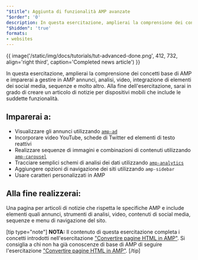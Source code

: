 ```yaml
---
"$title": Aggiunta di funzionalità AMP avanzate
"$order": '0'
description: In questa esercitazione, amplierai la comprensione dei concetti base di AMP e imparerai a gestire in AMP annunci, analisi, video, integrazione di elementi dei social media, sequenze e molto altro.
"$hidden": 'true'
formats:
- websites
---
```


{{ image('/static/img/docs/tutorials/tut-advanced-done.png', 412, 732, align='right third', caption='Completed news article') }}

In questa esercitazione, amplierai la comprensione dei concetti base di AMP e imparerai a gestire in AMP annunci, analisi, video, integrazione di elementi dei social media, sequenze e molto altro. Alla fine dell'esercitazione, sarai in grado di creare un articolo di notizie per dispositivi mobili che include le suddette funzionalità.

## Imparerai a:

- Visualizzare gli annunci utilizzando [`amp-ad`](../../../../documentation/components/reference/amp-ad.md)
- Incorporare video YouTube, schede di Twitter ed elementi di testo reattivi
- Realizzare sequenze di immagini e combinazioni di contenuti utilizzando [`amp-carousel`](../../../../documentation/components/reference/amp-carousel.md)
- Tracciare semplici schemi di analisi dei dati utilizzando [`amp-analytics`](../../../../documentation/components/reference/amp-analytics.md)
- Aggiungere opzioni di navigazione dei siti utilizzando <a><code>amp-sidebar</code></a>
- Usare caratteri personalizzati in AMP

## Alla fine realizzerai:

Una pagina per articoli di notizie che rispetta le specifiche AMP e include elementi quali annunci, strumenti di analisi, video, contenuti di social media, sequenze e menu di navigazione del sito.

[tip type="note"] **NOTA:** Il contenuto di questa esercitazione completa i concetti introdotti nell'esercitazione ["Convertire pagine HTML in AMP"](../../../../documentation/guides-and-tutorials/start/converting/index.md). Si consiglia a chi non ha già conoscenze di base di AMP di seguire l'esercitazione ["Convertire pagine HTML in AMP"](../../../../documentation/guides-and-tutorials/start/converting/index.md). [/tip]

